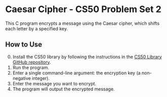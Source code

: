 # Caesar Cipher - CS50 Problem Set 2

This C program encrypts a message using the Caesar cipher, which shifts each letter by a specified key.

## How to Use

0. Install the CS50 library by following the instructions in the [CS50 Library GitHub repository](https://github.com/cs50/libcs50).
1. Run the program.
2. Enter a single command-line argument: the encryption key (a non-negative integer).
3. Enter the message you want to encrypt.
4. The program will output the encrypted message.

